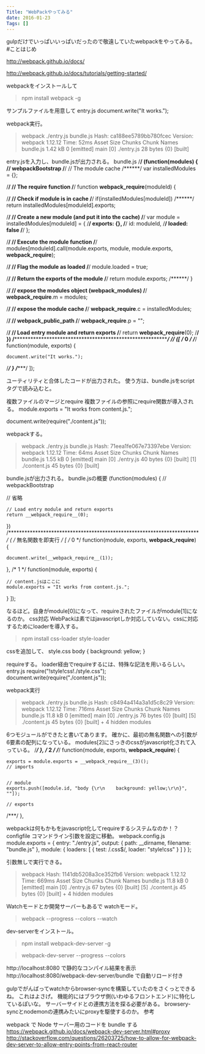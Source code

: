 ```yaml
---
Title: "WebPackやってみる"
date: 2016-01-23
Tags: []
---
```


gulpだけでいっぱいいっぱいだったので敬遠していたwebpackをやってみる。
#ことはじめ

http://webpack.github.io/docs/

http://webpack.github.io/docs/tutorials/getting-started/


webpackをインストールして
> npm install webpack -g

サンプルファイルを用意して
entry.js
document.write("It works.");

webpack実行。
> webpack ./entry.js bundle.js
Hash: ca188ee5789bb780fcec
Version: webpack 1.12.12
Time: 52ms
    Asset     Size  Chunks             Chunk Names
bundle.js  1.42 kB       0  [emitted]  main
   [0] ./entry.js 28 bytes {0} [built]

entry.jsを入力し、bundle.jsが出力される。
bundle.js
/******/ (function(modules) { // webpackBootstrap
/******/    // The module cache
/******/    var installedModules = {};

/******/    // The require function
/******/    function __webpack_require__(moduleId) {

/******/        // Check if module is in cache
/******/        if(installedModules[moduleId])
/******/            return installedModules[moduleId].exports;

/******/        // Create a new module (and put it into the cache)
/******/        var module = installedModules[moduleId] = {
/******/            exports: {},
/******/            id: moduleId,
/******/            loaded: false
/******/        };

/******/        // Execute the module function
/******/        modules[moduleId].call(module.exports, module, module.exports, __webpack_require__);

/******/        // Flag the module as loaded
/******/        module.loaded = true;

/******/        // Return the exports of the module
/******/        return module.exports;
/******/    }


/******/    // expose the modules object (__webpack_modules__)
/******/    __webpack_require__.m = modules;

/******/    // expose the module cache
/******/    __webpack_require__.c = installedModules;

/******/    // __webpack_public_path__
/******/    __webpack_require__.p = "";

/******/    // Load entry module and return exports
/******/    return __webpack_require__(0);
/******/ })
/************************************************************************/
/******/ ([
/* 0 */
/***/ function(module, exports) {

    document.write("It works.");

/***/ }
/******/ ]);

ユーティリティと合体したコードが出力された。
使う方は、bundle.jsをscriptタグで読み込むと。
<script type="text/javascript" src="bundle.js" charset="utf-8"></script>

複数ファイルのマージとrequire
複数ファイルの参照にrequire関数が導入される。
module.exports = "It works from content.js.";

document.write(require("./content.js"));

webpackする。
> webpack ./entry.js bundle.js
Hash: 71eea1fe067e73397ebe
Version: webpack 1.12.12
Time: 64ms
    Asset     Size  Chunks             Chunk Names
bundle.js  1.55 kB       0  [emitted]  main
   [0] ./entry.js 40 bytes {0} [built]
   [1] ./content.js 45 bytes {0} [built]

bundle.jsが出力される。
bundle.jsの概要
(function(modules) { // webpackBootstrap

// 省略

    // Load entry module and return exports
    return __webpack_require__(0);
})
/************************************************************************/
( /* 無名関数を即実行 */
[
/* 0 */
function(module, exports, __webpack_require__) {

    document.write(__webpack_require__(1));

},
/* 1 */
function(module, exports) {

    // content.jsはここに
    module.exports = "It works from content.js.";

}
]);

なるほど。自身がmodule[0]になって、requireされたファイルがmodule[1]になるのか。
css対応
WebPackは素ではjavascriptしか対応していない。cssに対応するためにloaderを導入する。
> npm install css-loader style-loader

cssを追加して、
style.css
body {
    background: yellow;
}

requireする。
loader経由でrequireするには、特殊な記法を用いるらしい。
entry.js
require("!style!css!./style.css");
document.write(require("./content.js"));

webpack実行
> webpack ./entry.js bundle.js
Hash: c8494a414a3a1d5c8c29
Version: webpack 1.12.12
Time: 716ms
    Asset     Size  Chunks             Chunk Names
bundle.js  11.8 kB       0  [emitted]  main
   [0] ./entry.js 76 bytes {0} [built]
   [5] ./content.js 45 bytes {0} [built]
    + 4 hidden modules

6つモジュールができたと書いてあります。
確かに、最初の無名関数への引数が6要素の配列になっている。
modules[2]にさっきのcssがjavascript化されて入っている。
/***/ },
/* 2 */
/***/ function(module, exports, __webpack_require__) {

    exports = module.exports = __webpack_require__(3)();
    // imports


    // module
    exports.push([module.id, "body {\r\n    background: yellow;\r\n}", ""]);

    // exports


/***/ },

webpackは何もかもをjavascript化してrequireするシステムなのか！？
configfile
コマンドライン引数を設定に移動。
webpack.config.js
module.exports = {
    entry: "./entry.js",
    output: {
        path: __dirname,
        filename: "bundle.js"
    },
    module: {
        loaders: [
            { test: /\.css$/, loader: "style!css" }
        ]
    }
};

引数無しで実行できる。
> webpack
Hash: 1141db5208a3ce352fb6
Version: webpack 1.12.12
Time: 669ms
    Asset     Size  Chunks             Chunk Names
bundle.js  11.8 kB       0  [emitted]  main
   [0] ./entry.js 67 bytes {0} [built]
   [5] ./content.js 45 bytes {0} [built]
    + 4 hidden modules

Watchモードとか開発サーバーもあるで
watchモード。
> webpack --progress --colors --watch

dev-serverをインストール。
> npm install webpack-dev-server -g

> webpack-dev-server --progress --colors


http://localhost:8080 で静的なコンパイル結果を表示
http://localhost:8080/webpack-dev-server/bundle で自動リロード付き

gulpでがんばってwatchからbrowser-syncを構築していたのをさくっとできるね。
これはよさげ。
機能的にはブラウザ側(いわゆるフロントエンド)に特化しているぽいな。
サーバーサイドとの連携方法を探る必要がある。
browsery-syncとnodemonの連携みたいにproxyを駆使するのか。
参考

webpack で Node サーバー用のコードを bundle する
https://webpack.github.io/docs/webpack-dev-server.html#proxy
http://stackoverflow.com/questions/26203725/how-to-allow-for-webpack-dev-server-to-allow-entry-points-from-react-router

